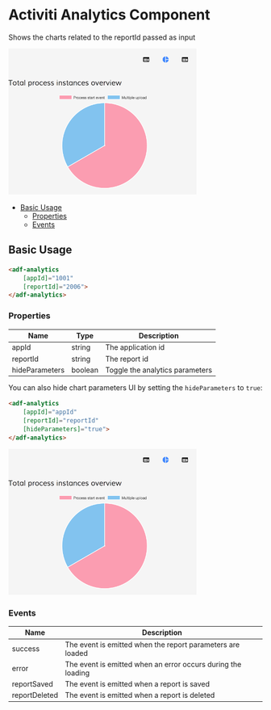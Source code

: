 # Activiti Analytics Component

Shows the charts related to the reportId passed as input

![Analytics-without-parameters](docassets/images/analytics-without-parameters.png)

<!-- markdown-toc start - Don't edit this section.  npm run toc to generate it-->

<!-- toc -->

- [Basic Usage](#basic-usage)
  * [Properties](#properties)
  * [Events](#events)

<!-- tocstop -->

<!-- markdown-toc end -->

## Basic Usage

```html
<adf-analytics 
    [appId]="1001" 
    [reportId]="2006">
</adf-analytics>
```

### Properties

| Name | Type | Description |
| --- | --- | --- |
| appId | string | The application id |
| reportId | string | The report id |
| hideParameters | boolean | Toggle the analytics parameters |

You can also hide chart parameters UI by setting the `hideParameters` to `true`:

```html
<adf-analytics 
    [appId]="appId" 
    [reportId]="reportId" 
    [hideParameters]="true">
</adf-analytics>
```

![Analytics-without-parameters](docassets/images/analytics-without-parameters.png)

### Events

| Name | Description |
| --- | --- |
| success | The event is emitted when the report parameters are loaded |
| error | The event is emitted when an error occurs during the loading |
| reportSaved | The event is emitted when a report is saved |
| reportDeleted | The event is emitted when a report is deleted |